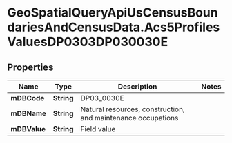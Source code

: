 # GeoSpatialQueryApiUsCensusBoundariesAndCensusData.Acs5ProfilesValuesDP0303DP030030E

## Properties

Name | Type | Description | Notes
------------ | ------------- | ------------- | -------------
**mDBCode** | **String** | DP03_0030E | 
**mDBName** | **String** | Natural resources, construction, and maintenance occupations | 
**mDBValue** | **String** | Field value | 


